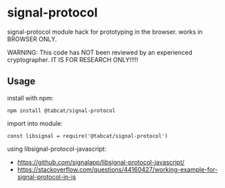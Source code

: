 # signal-protocol
signal-protocol module hack for prototyping in the browser. works in BROWSER ONLY.

WARNING: This code has NOT been reviewed by an experienced cryptographer. IT IS FOR RESEARCH ONLY!!!!!

## Usage
install with npm:
```
npm install @tabcat/signal-protocol
```
import into module: 
```
const libsignal = require('@tabcat/signal-protocol')
```

using libsignal-protocol-javascript:
  - https://github.com/signalapp/libsignal-protocol-javascript/
  - https://stackoverflow.com/questions/44160427/working-example-for-signal-protocol-in-js


